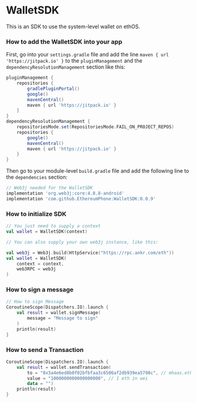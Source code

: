 # WalletSDK

This is an SDK to use the system-level wallet on ethOS.

### How to add the WalletSDK into your app

First, go into your `settings.gradle` file and add the line `maven { url 'https://jitpack.io' }` to the `pluginManagement` and the `dependencyResolutionManagement` section like this:

```groovy
pluginManagement {
    repositories {
        gradlePluginPortal()
        google()
        mavenCentral()
        maven { url 'https://jitpack.io' }
    }
}
dependencyResolutionManagement {
    repositoriesMode.set(RepositoriesMode.FAIL_ON_PROJECT_REPOS)
    repositories {
        google()
        mavenCentral()
        maven { url 'https://jitpack.io' }
    }
}
```

Then go to your module-level `build.gradle` file and add the following line to the `dependencies` section:

```groovy
// Web3j needed for the WalletSDK
implementation 'org.web3j:core:4.8.8-android'
implementation 'com.github.EthereumPhone:WalletSDK:0.0.9'
```

### How to initialize SDK

```kotlin
// You just need to supply a context
val wallet = WalletSDK(context)

// You can also supply your own web3j instance, like this:

val web3j = Web3j.build(HttpService("https://rpc.ankr.com/eth"))
val wallet = WalletSDK(
    context = context,
    web3RPC = web3j
)
```

### How to sign a message

```kotlin
// How to sign Message
CoroutineScope(Dispatchers.IO).launch {
    val result = wallet.signMessage(
        message = "Message to sign"
    )
    println(result)
}
```

### How to send a Transaction

```kotlin
CoroutineScope(Dispatchers.IO).launch {
    val result = wallet.sendTransaction(
        to = "0x3a4e6ed8b0f02bfbfaa3c6506af2db939ea5798c", // mhaas.eth
        value = "1000000000000000000", // 1 eth in wei
        data = "")
    println(result)
}
```
